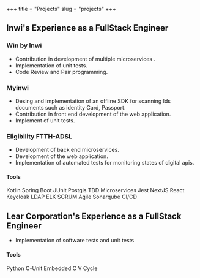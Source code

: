 +++
title = "Projects"
slug = "projects"
+++
## Inwi's Experience as a FullStack Engineer 
### Win by Inwi
- Contribution in development of multiple microservices .
- Implementation of unit tests.
- Code Review and Pair programming.
### Myinwi
- Desing and implementation of an offline SDK for scanning Ids documents such as identity Card, Passport.
- Contribution in front end development of the web application.
- Implement of unit tests.
### Eligibility FTTH-ADSL
- Development of back end microservices.
- Development of the web application.
- Implementation of automated tests for monitoring states of digital apis.
#### Tools
Kotlin Spring Boot JUnit Postgis TDD Microservices
Jest NextJS React Keycloak LDAP ELK SCRUM
Agile Sonarqube CI/CD

## Lear Corporation's Experience as a FullStack Engineer 
- Implementation of software tests and unit tests
#### Tools 
Python C-Unit Embedded C V Cycle
